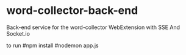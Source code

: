 # word-collector-back-end
Back-end service for the word-collector WebExtension with SSE And Socket.io


to run
#npm install
#nodemon app.js
